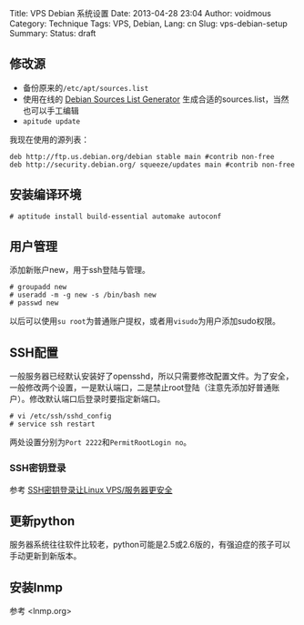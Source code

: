 Title: VPS Debian 系统设置
Date: 2013-04-28 23:04
Author: voidmous
Category: Technique
Tags: VPS, Debian,
Lang: cn
Slug: vps-debian-setup
Summary: 
Status: draft

## 修改源

* 备份原来的`/etc/apt/sources.list`
* 使用在线的 [Debian Sources List Generator](http://debgen.simplylinux.ch/ ) 生成合适的sources.list，当然也可以手工编辑
* `apitude update`

我现在使用的源列表：

```
deb http://ftp.us.debian.org/debian stable main #contrib non-free
deb http://security.debian.org/ squeeze/updates main #contrib non-free
```

## 安装编译环境

```
# aptitude install build-essential automake autoconf
```

## 用户管理

添加新账户new，用于ssh登陆与管理。

```
# groupadd new
# useradd -m -g new -s /bin/bash new
# passwd new
```

以后可以使用`su root`为普通账户提权，或者用`visudo`为用户添加sudo权限。

## SSH配置

一般服务器已经默认安装好了opensshd，所以只需要修改配置文件。为了安全，一般修改两个设置，一是默认端口，二是禁止root登陆（注意先添加好普通账户）。修改默认端口后登录时要指定新端口。

```
# vi /etc/ssh/sshd_config
# service ssh restart
```

两处设置分别为`Port 2222`和`PermitRootLogin no`。

### SSH密钥登录

参考 [SSH密钥登录让Linux VPS/服务器更安全](http://www.vpser.net/security/linux-ssh-authorized-keys-login.html ) 

## 更新python

服务器系统往往软件比较老，python可能是2.5或2.6版的，有强迫症的孩子可以手动更新到新版本。

## 安装lnmp

参考 <lnmp.org>












